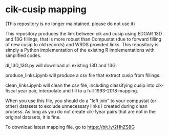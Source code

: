 # cik-cusip mapping

(This repository is no longer maintained, please do not use it)

This repository produces the link between cik and cusip using EDGAR 13D and 13G fillings, that is more robust than Compustat (due to forward filling of new cusip to old records) and WRDS provided links. This repository is simply a Python implementation of the existing R implementations with simplified codes.

dl_13D_13G.py will download all existing 13D and 13G.

produce_links.ipynb will produce a csv file that extract cusip from fillings.

clean_links.ipynb will clean the csv file, including classifying cusip into cik-fiscal year pair, interpolate and fill to a full 1993-2018 mapping. 

When you use this file, you should do a "left join" to your compustat (or other) datasets to exclude unnecessary links I created during clean process. As long as you do not create cik-fyear pairs that are not in the original datasets, it is fine.

To download latest mapping file, go to https://bit.ly/2HhZS8G
